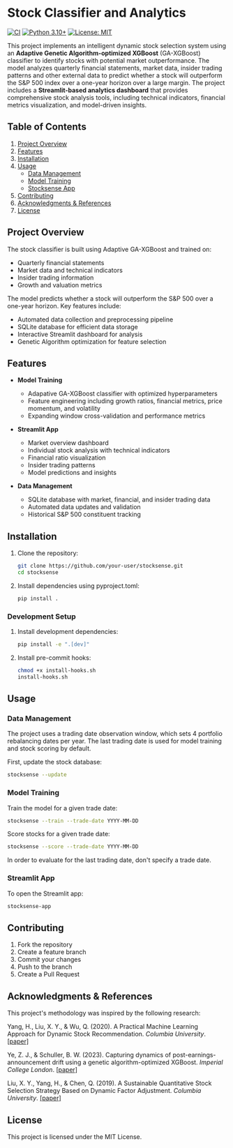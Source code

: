 # Stock Classifier and Analytics

[![CI](https://github.com/francisco3511/stocksense/actions/workflows/ci.yml/badge.svg)](https://github.com/francisco3511/stocksense/actions/workflows/ci.yml)
[![Python 3.10+](https://img.shields.io/badge/python-3.10+-blue.svg)](https://www.python.org/downloads/)
[![License: MIT](https://img.shields.io/badge/License-MIT-yellow.svg)](https://opensource.org/licenses/MIT)


This project implements an intelligent dynamic stock selection system using an **Adaptive Genetic Algorithm-optimized XGBoost** (GA-XGBoost) classifier to identify stocks with potential market outperformance. The model analyzes quarterly financial statements, market data, insider trading patterns and other external data to predict whether a stock will outperform the S&P 500 index over a one-year horizon over a large margin. The project includes a **Streamlit-based analytics dashboard** that provides comprehensive stock analysis tools, including technical indicators, financial metrics visualization, and model-driven insights.


## Table of Contents

1. [Project Overview](#project-overview)
2. [Features](#features)
3. [Installation](#installation)
4. [Usage](#usage)
   - [Data Management](#data-management)
   - [Model Training](#model-training)
   - [Stocksense App](#streamlit-app)
5. [Contributing](#contributing)
6. [Acknowledgments & References](#acknowledgments-references)
7. [License](#license)

## Project Overview

The stock classifier is built using Adaptive GA-XGBoost and trained on:
- Quarterly financial statements
- Market data and technical indicators
- Insider trading information
- Growth and valuation metrics

The model predicts whether a stock will outperform the S&P 500 over a one-year horizon. Key features include:
- Automated data collection and preprocessing pipeline
- SQLite database for efficient data storage
- Interactive Streamlit dashboard for analysis
- Genetic Algorithm optimization for feature selection


## Features

- **Model Training**
  - Adapative GA-XGBoost classifier with optimized hyperparameters
  - Feature engineering including growth ratios, financial metrics, price momentum, and volatility
  - Expanding window cross-validation and performance metrics

- **Streamlit App**
  - Market overview dashboard
  - Individual stock analysis with technical indicators
  - Financial ratio visualization
  - Insider trading patterns
  - Model predictions and insights

- **Data Management**
  - SQLite database with market, financial, and insider trading data
  - Automated data updates and validation
  - Historical S&P 500 constituent tracking

## Installation

1. Clone the repository:
   ```bash
   git clone https://github.com/your-user/stocksense.git
   cd stocksense
   ```

2. Install dependencies using pyproject.toml:
   ```bash
   pip install .
   ```

### Development Setup

1. Install development dependencies:
   ```bash
   pip install -e ".[dev]"
   ```

2. Install pre-commit hooks:
   ```bash
   chmod +x install-hooks.sh
   install-hooks.sh
   ```

## Usage

### Data Management

The project uses a trading date observation window, which sets 4 portfolio rebalancing dates per year. The last trading date is used for model training and stock scoring by default.

First, update the stock database:
   ```bash
   stocksense --update
   ```

### Model Training

Train the model for a given trade date:
   ```bash
   stocksense --train --trade-date YYYY-MM-DD
   ```

Score stocks for a given trade date:
   ```bash
   stocksense --score --trade-date YYYY-MM-DD
   ```

In order to evaluate for the last trading date, don't specify a trade date.

### Streamlit App

To open the Streamlit app:
   ```bash
   stocksense-app
   ```


## Contributing

1. Fork the repository
2. Create a feature branch
3. Commit your changes
4. Push to the branch
5. Create a Pull Request

## Acknowledgments & References

This project's methodology was inspired by the following research:

Yang, H., Liu, X. Y., & Wu, Q. (2020). A Practical Machine Learning Approach for Dynamic Stock Recommendation. *Columbia University*. [[paper]](add_link_if_available)

Ye, Z. J., & Schuller, B. W. (2023). Capturing dynamics of post-earnings-announcement drift using a genetic algorithm-optimized XGBoost. *Imperial College London*. [[paper]](add_link_if_available)

Liu, X. Y., Yang, H., & Chen, Q. (2019). A Sustainable Quantitative Stock Selection Strategy Based on Dynamic Factor Adjustment. *Columbia University*. [[paper]](add_link_if_available)


## License

This project is licensed under the MIT License.
